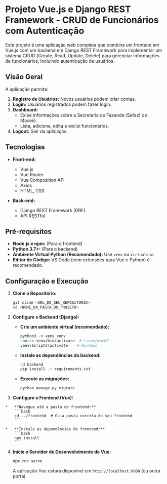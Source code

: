 # Projeto Vue.js e Django REST Framework - CRUD de Funcionários com Autenticação

Este projeto é uma aplicação web completa que combina um frontend em Vue.js com um backend em Django REST Framework para implementar um sistema CRUD (Create, Read, Update, Delete) para gerenciar informações de funcionários, incluindo autenticação de usuários.

## Visão Geral

A aplicação permite:

1.  **Registro de Usuários:** Novos usuários podem criar contas.
2.  **Login:** Usuários registrados podem fazer login.
3.  **Dashboard:**
    *   Exibe informações sobre a Secretaria de Fazenda (Sefaz) de Maceió.
    *   Lista, adiciona, edita e exclui funcionários.
4.  **Logout:** Sair da aplicação.

## Tecnologias

*   **Front-end:**
    *   Vue.js
    *   Vue Router
    *   Vue Composition API
    *   Axios
    *   HTML, CSS

*   **Back-end:**
    *   Django REST Framework (DRF)
    *   API RESTful
## Pré-requisitos

*   **Node.js e npm:** (Para o frontend)
*   **Python 3.7+:** (Para o backend)
*   **Ambiente Virtual Python (Recomendado):** Use `venv` ou `virtualenv`.
*   **Editor de Código:** VS Code (com extensões para Vue e Python) é recomendado.

## Configuração e Execução

1.  **Clone o Repositório:**
    ```bash
    git clone <URL_DO_SEU_REPOSITORIO>
    cd <NOME_DA_PASTA_DO_PROJETO>
    ```

2.  **Configure o Backend (Django):**

    *   **Crie um ambiente virtual (recomendado):**
        ```bash
        python3 -m venv venv
        source venv/bin/activate  # Linux/macOS
        venv\Scripts\activate    # Windows
        ```

    *   **Instale as dependências do backend:**
        ```bash
        cd backend
        pip install -r requirements.txt
        ```

    *   **Execute as migrações:**
        ```bash
        python manage.py migrate
        ```

 3.  **Configure o Frontend (Vue):**

    *   **Navegue até a pasta do frontend:**
        ```bash
        cd ../frontend  # Ou a pasta correta do seu frontend
        ```

    *   **Instale as dependências do frontend:**
        ```bash
        npm install
        ```
4.  **Inicie o Servidor de Desenvolvimento do Vue:**
    ```bash
    npm run serve
    ```

    A aplicação Vue estará disponível em `http://localhost:8080` (ou outra porta).
